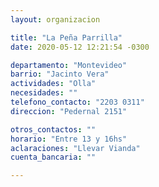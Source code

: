 ```yaml
---
layout: organizacion

title: "La Peña Parrilla"
date: 2020-05-12 12:21:54 -0300

departamento: "Montevideo"
barrio: "Jacinto Vera"
actividades: "Olla"
necesidades: ""
telefono_contacto: "2203 0311"
direccion: "Pedernal 2151"

otros_contactos: ""
horario: "Entre 13 y 16hs"
aclaraciones: "Llevar Vianda"
cuenta_bancaria: ""

---
```

